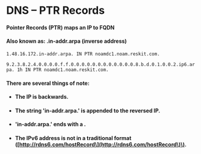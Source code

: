 # DNS – PTR Records

#### Pointer Records \(PTR\) maps an IP to FQDN

#### Also known as:  .in-addr.arpa \(inverse address\)

`1.48.16.172.in-addr.arpa. IN PTR noamdc1.noam.reskit.com.`

`9.2.3.8.2.4.0.0.0.0.f.f.0.0.0.0.0.0.0.0.0.0.0.0.8.b.d.0.1.0.0.2.ip6.arpa. 1h IN PTR noamdc1.noam.reskit.com.`

#### There are several things of note:

* #### The IP is backwards.
* #### The string 'in-addr.arpa.' is appended to the reversed IP.
* #### 'in-addr.arpa.' ends with a .
* #### The IPv6 address is not in a traditional format \([http://rdns6.com/hostRecord\](http://rdns6.com/hostRecord\)\).



